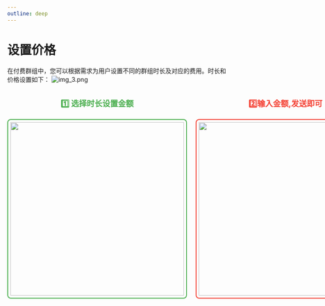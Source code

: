 ```yaml
---
outline: deep
---
```

# 设置价格 
在付费群组中，您可以根据需求为用户设置不同的群组时长及对应的费用。时长和价格设置如下：
![img_3.png](/vending_machine/price_list.png)


<div style="display: flex; gap: 20px; justify-content: space-around;">
  <div style="text-align: center;">
    <p style="font-size: 18px; color: #4CAF50; font-weight: bold;">1️⃣ 选择时长设置金额</p>
    <img src="/vending_machine/price_detail.png" width="400" height="400" style="border: 2px solid #4CAF50; border-radius: 8px; padding: 5px;" />
  </div>
  <div style="text-align: center;">
    <p style="font-size: 18px; color: #F44336; font-weight: bold;">2️⃣输入金额,发送即可</p>
    <img src="/vending_machine/send_price.png" width="400" height="400" style="border: 2px solid #F44336; border-radius: 8px; padding: 5px;" />
  </div>
</div>

